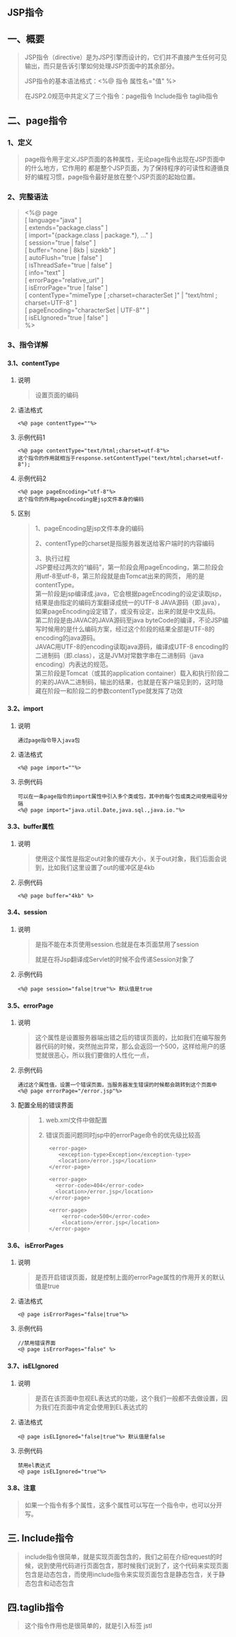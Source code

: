 ## JSP指令

## 一、概要

> JSP指令（directive）是为JSP引擎而设计的，它们并不直接产生任何可见输出，而只是告诉引擎如何处理JSP页面中的其余部分。
>
> JSP指令的基本语法格式：&lt;%@ 指令 属性名="值" %&gt;
>
> 在JSP2.0规范中共定义了三个指令：page指令  Include指令 taglib指令

## 二、page指令

### 1、定义

> page指令用于定义JSP页面的各种属性，无论page指令出现在JSP页面中的什么地方，它作用的    都是整个JSP页面，为了保持程序的可读性和遵循良好的编程习惯，page指令最好是放在整个JSP页面的起始位置。

### 2、完整语法

> &lt;%@ page   
> \[ language="java" \]   
> \[ extends="package.class" \]   
> \[ import="{package.class \| package.\*}, ..." \]   
> \[ session="true \| false" \]   
> \[ buffer="none \| 8kb \| sizekb" \]   
> \[ autoFlush="true \| false" \]   
> \[ isThreadSafe="true \| false" \]   
> \[ info="text" \]   
> \[ errorPage="relative\_url" \]   
> \[ isErrorPage="true \| false" \]   
> \[ contentType="mimeType \[ ;charset=characterSet \]" \| "text/html ; charset=UTF-8" \]   
> \[ pageEncoding="characterSet \| UTF-8"" \]   
> \[ isELIgnored="true \| false" \]   
> %&gt;

### 3、指令详解

#### 3.1、contentType

1. 说明

   > 设置页面的编码

2. 语法格式

   ```
   <%@ page contentType=""%>
   ```

3. 示例代码1

   ```
   <%@ page contentType="text/html;charset=utf-8"%>
   这个指令的作用就相当于response.setContentType("text/html;charset=utf-8");
   ```

4. 示例代码2

   ```
   <%@ page pageEncoding="utf-8"%>
   这个指令的作用pageEncoding是jsp文件本身的编码
   ```

5. 区别

   > 1、pageEncoding是jsp文件本身的编码
   >
   > 2、contentType的charset是指服务器发送给客户端时的内容编码
   >
   > 3、执行过程  
   > JSP要经过两次的“编码”，第一阶段会用pageEncoding，第二阶段会用utf-8至utf-8，第三阶段就是由Tomcat出来的网页， 用的是contentType。  
   > 第一阶段是jsp编译成.java，它会根据pageEncoding的设定读取jsp，结果是由指定的编码方案翻译成统一的UTF-8 JAVA源码（即.java），如果pageEncoding设定错了，或没有设定，出来的就是中文乱码。  
   > 第二阶段是由JAVAC的JAVA源码至java byteCode的编译，不论JSP编写时候用的是什么编码方案，经过这个阶段的结果全部是UTF-8的encoding的java源码。  
   > JAVAC用UTF-8的encoding读取java源码，编译成UTF-8 encoding的二进制码（即.class），这是JVM对常数字串在二进制码（java encoding）内表达的规范。  
   > 第三阶段是Tomcat（或其的application container）载入和执行阶段二的来的JAVA二进制码，输出的结果，也就是在客户端见到的，这时隐藏在阶段一和阶段二的参数contentType就发挥了功效

#### 3.2、import

1. 说明

   ```
   通过page指令导入java包
   ```

2. 语法格式

   ```
   <%@ page import=""%>
   ```

3. 示例代码

   ```
   可以在一条page指令的import属性中引入多个类或包，其中的每个包或类之间使用逗号分隔
   <%@ page import="java.util.Date,java.sql.,java.io."%>
   ```

#### 3.3、buffer属性

1. 说明

   > 使用这个属性是指定out对象的缓存大小，关于out对象，我们后面会说到，比如我们这里设置了out的缓冲区是4kb

2. 示例代码

   ```
   <%@ page buffer="4kb" %>
   ```

#### 3.4、session

1. 说明

   > 是指不能在本页使用session.也就是在本页面禁用了session
   >
   > 就是在将Jsp翻译成Servlet的时候不会传递Session对象了

2. 示例代码

   ```
   <%@ page session="false|true"%> 默认值是true
   ```

#### 3.5、errorPage

1. 说明

   > 这个属性是设置服务器端出错之后的错误页面的，比如我们在编写服务器代码的时候，突然抛出异常，那么会返回一个500，这样给用户的感觉就很恶心，所以我们要做的人性化一点，

2. 示例代码

   ```
   通过这个属性值，设置一个错误页面，当服务器发生错误的时候都会跳转到这个页面中
   <%@ page errorPage="/error.jsp"%>
   ```

3. 配置全局的错误界面

   > 1. web.xml文件中做配置
   >
   > 2. 错误页面问题同时jsp中的errorPage命令的优先级比较高
   >
   >    ```
   >     <error-page>  
   >        <exception-type>Exception</exception-type>  
   >        <location>/error.jsp</location>  
   >     </error-page> 
   >  
   >     <error-page>  
   >       <error-code>404</error-code>  
   >       <location>/error.jsp</location>  
   >     </error-page>  
   >  
   >     <error-page> 
   >         <error-code>500</error-code>  
   >         <location>/error.jsp</location> 
   >     </error-page>
   >    ```

#### 3.6、 isErrorPages

1. 说明

   > 是否开启错误页面，就是控制上面的errorPage属性的作用开关的默认值是true

2. 语法格式

   ```
   <@ page isErrorPages="false|true"%>
   ```

3. 示例代码

   ```
   //禁用错误界面
   <@ page isErrorPages="false" %>
   ```

#### 3.7、isELIgnored

1. 说明

   > 是否在该页面中忽视EL表达式的功能，这个我们一般都不去做设置，因为我们在页面中肯定会使用到EL表达式的

2. 语法格式

   ```
   <@ page isELIgnored="false|true"%> 默认值是false
   ```

3. 示例代码

   ```
   禁用el表达式
   <@ page isELIgnored="true"%>
   ```

#### 3.8、注意

> 如果一个指令有多个属性，这多个属性可以写在一个指令中，也可以分开写。

## 三. Include指令

> include指令很简单，就是实现页面包含的，我们之前在介绍request的时候，说到使用代码进行页面包含，那时候我们说到了，这个代码来实现页面包含是动态包含，而使用include指令来实现页面包含是静态包含，关于静态包含和动态包含

## 四.taglib指令

> 这个指令作用也是很简单的，就是引入标签 jstl



